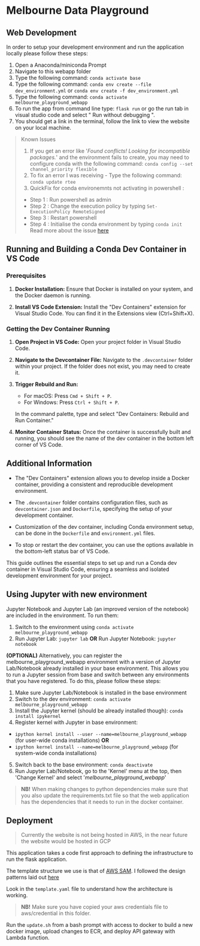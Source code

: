 # Melbourne Data Playground

## Web Development

In order to setup your development environment and run the application locally please follow these steps:

1. Open a Anaconda/miniconda Prompt
2. Navigate to this webapp folder
3. Type the following command: ```conda activate base```
4. Type the following command: ```conda env create --file dev_environment.yml``` or ```conda env create -f dev_environment.yml```
5. Type the following command: ```conda activate melbourne_playground_webapp```
6. To run the app from command line type: ```flask run``` or go the run tab in visual studio code and select " Run without debugging ". 
7. You should get a link in the terminal, follow the link to view the website on your local machine.

> Known Issues
> 1. If you get an error like '*Found conflicts! Looking for incompatible packages.*' and the environment fails to create, you may need to configure conda with the following command: ```conda config --set channel_priority flexible```
> 2. To fix an error I was receiving - Type the following command: ```conda update rtee```
> 3. QuickFix for conda environemnts not activating in powershell : 
>- Step 1 : Run powershell as admin
>- Step 2 : Change the execution policy by typing ```Set-ExecutionPolicy RemoteSigned```
>- Step 3 : Restart powershell
>- Step 4 : Initialise the conda environment by typing ```conda init```\
> Read more about the issue [here](https://github.com/conda/conda/issues/8428)

## Running and Building a Conda Dev Container in VS Code

### Prerequisites

1. **Docker Installation:**
   Ensure that Docker is installed on your system, and the Docker daemon is running.

2. **Install VS Code Extension:**
   Install the "Dev Containers" extension for Visual Studio Code. You can find it in the Extensions view (Ctrl+Shift+X).


### Getting the Dev Container Running

1. **Open Project in VS Code:**
   Open your project folder in Visual Studio Code.

2. **Navigate to the Devcontainer File:**
   Navigate to the `.devcontainer` folder within your project. If the folder does not exist, you may need to create it.

3. **Trigger Rebuild and Run:**
   - For macOS: Press `Cmd + Shift + P`.
   - For Windows: Press `Ctrl + Shift + P`.
   
   In the command palette, type and select "Dev Containers: Rebuild and Run Container."

4. **Monitor Container Status:**
   Once the container is successfully built and running, you should see the name of the dev container in the bottom left corner of VS Code.

## Additional Information

- The "Dev Containers" extension allows you to develop inside a Docker container, providing a consistent and reproducible development environment.

- The `.devcontainer` folder contains configuration files, such as `devcontainer.json` and `Dockerfile`, specifying the setup of your development container.

- Customization of the dev container, including Conda environment setup, can be done in the `Dockerfile` and `environment.yml` files.

- To stop or restart the dev container, you can use the options available in the bottom-left status bar of VS Code.

This guide outlines the essential steps to set up and run a Conda dev container in Visual Studio Code, ensuring a seamless and isolated development environment for your project.

## Using Jupyter with new environment
Jupyter Notebook and Jupyter Lab (an improved version of the notebook) are included in the environment. To run them:
1. Switch to the environment using ```conda activate melbourne_playground_webapp```
2. Run Jupyter Lab: ```jupyter lab``` **OR** Run Jupyter Notebook: ```jupyter notebook```

**(OPTIONAL)** Alternatively, you can register the melbourne_playground_webapp environment with a version of Jupyter Lab/Notebook already installed in your base environment. This allows you to run a Jupyter session from base and switch between any environments that you have registered. To do this, please follow these steps:
1. Make sure Jupyter Lab/Notebook is installed in the base environment
2. Switch to the dev environment: ```conda activate melbourne_playground_webapp```
3. Install the Jupyter kernel (should be already installed though): ```conda install ipykernel```
4. Register kernel with Jupyter in base environment:
- ```ipython kernel install --user --name=melbourne_playground_webapp``` (for user-wide conda installations) **OR**
- ```ipython kernel install --name=melbourne_playground_webapp``` (for system-wide conda installations)
5. Switch back to the base environment: ```conda deactivate```
6. Run Jupyter Lab/Notebook, go to the 'Kernel' menu at the top, then 'Change Kernel' and select '*melbourne_playground_webapp*'

> **NB!** When making changes to python dependencies make sure that you also update the requirements.txt file so that the web application has the dependencies that it needs to run in the docker container.

## Deployment

> Currently the website is not being hosted in AWS, in the near future the website would be hosted in GCP

This application takes a code first approach to defining the infrastructure to run the flask application.

The template structure we use is that of [AWS SAM](https://docs.aws.amazon.com/serverless-application-model/index.html).
I followed the design patterns laid out [here](https://pritul95.github.io/blogs/aws/2020/12/25/flask-aws-containerized-lambda/)

Look in the `template.yaml` file to understand how the architecture is working.

> **NB!** Make sure you have copied your aws credentials file to aws/credential in this folder.

Run the `update.sh` from a bash prompt with access to docker to build a new docker image, upload changes to ECR, and deploy API gateway with Lambda function.

